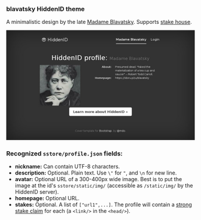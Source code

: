 ### blavatsky HiddenID theme

A minimalistic design by the late [Madame Blavatsky](https://idoru.pl/u/blavatsky).
Supports [stake house](https://github.com/hidden-id/stakehouse#readme).

![Screenshot](screenshot.jpg)

### Recognized `sstore/profile.json` fields:

* **nickname:** Can contain UTF-8 characters.
* **description:** Optional. Plain text. Use `\"` for `"`, and `\n` for new line.
* **avatar:** Optional URL of a 300-400px wide image. Best is to put the image at
  the id's `sstore/static/img/` (accessible as `/static/img/` by the HiddenID server).
* **homepage:** Optional URL.
* **stakes:** Optional. A list of `["url1",...]`. The profile will contain a
  [strong stake claim](https://github.com/hidden-id/stakehouse/wiki/Stake-House%3A-Certification-without-authority#strong-stake-claims)
for each (a `<link/>` in the `<head/>`).

